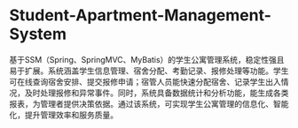 # Student-Apartment-Management-System
基于SSM（Spring、SpringMVC、MyBatis）的学生公寓管理系统，稳定性强且易于扩展。系统涵盖学生信息管理、宿舍分配、考勤记录、报修处理等功能。学生可在线查询宿舍安排、提交报修申请；宿管人员能快速分配宿舍、记录学生出入情况，及时处理报修和异常事件。同时，系统具备数据统计和分析功能，能生成各类报表，为管理者提供决策依据。通过该系统，可实现学生公寓管理的信息化、智能化，提升管理效率和服务质量。 
